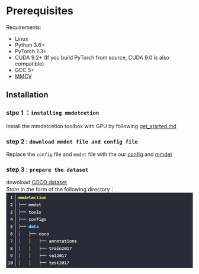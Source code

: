 # Prerequisites
Requirements: <br>
* Linux
* Python 3.6+
* PyTorch 1.3+
* CUDA 9.2+ (If you build PyTorch from source, CUDA 9.0 is also compatible)
* GCC 5+
* [MMCV](https://mmcv.readthedocs.io/en/latest/#installation)

## Installation
### stpe 1 ：`installing mmdetcetion`
Install the mmdetcetion toolbox with GPU by following [get_started.md](https://github.com/open-mmlab/mmdetection/blob/master/docs/get_started.md)
### step 2 : `download mmdet file and config file`
Replace the `config` file and `mmdet` file  with the our [config](https://github.com/LX-SZY/dynamicanchor/tree/main/configs) and [mmdet](https://github.com/LX-SZY/dynamicanchor/tree/main/mmdet) 
### step 3 : `prepare the dataset`
download [COCO dataset](https://cocodataset.org/#download) <br>
Store in the form of the following directory：<br>
![](https://github.com/LX-SZY/Dynamic-Anchor/blob/main/data/img.png)  
